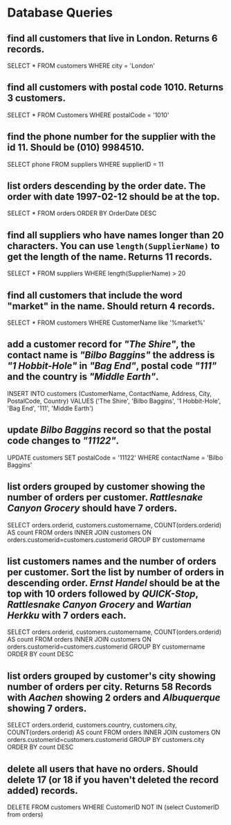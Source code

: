 # Database Queries

## find all customers that live in London. Returns 6 records.

SELECT *
FROM customers
WHERE city = 'London'

## find all customers with postal code 1010. Returns 3 customers.

SELECT *
FROM Customers
WHERE postalCode = '1010'

## find the phone number for the supplier with the id 11. Should be (010) 9984510.

SELECT phone
FROM suppliers
WHERE supplierID = 11

## list orders descending by the order date. The order with date 1997-02-12 should be at the top.

SELECT *
FROM orders
ORDER BY OrderDate DESC

## find all suppliers who have names longer than 20 characters. You can use `length(SupplierName)` to get the length of the name. Returns 11 records.

SELECT *
FROM suppliers
WHERE length(SupplierName) > 20

## find all customers that include the word "market" in the name. Should return 4 records.

SELECT *
FROM customers
WHERE CustomerName like '%market%'

## add a customer record for _"The Shire"_, the contact name is _"Bilbo Baggins"_ the address is _"1 Hobbit-Hole"_ in _"Bag End"_, postal code _"111"_ and the country is _"Middle Earth"_.

INSERT INTO customers
(CustomerName, ContactName, Address, City, PostalCode, Country)
VALUES ('The Shire', 'Bilbo Baggins', '1 Hobbit-Hole', 'Bag End', '111', 'Middle Earth')

## update _Bilbo Baggins_ record so that the postal code changes to _"11122"_.

UPDATE customers
SET postalCode = '11122'
WHERE contactName = 'Bilbo Baggins'

## list orders grouped by customer showing the number of orders per customer. _Rattlesnake Canyon Grocery_ should have 7 orders.

SELECT orders.orderid, customers.customername, COUNT(orders.orderid) AS count
FROM orders INNER JOIN customers ON orders.customerid=customers.customerid GROUP BY customername

## list customers names and the number of orders per customer. Sort the list by number of orders in descending order. _Ernst Handel_ should be at the top with 10 orders followed by _QUICK-Stop_, _Rattlesnake Canyon Grocery_ and _Wartian Herkku_ with 7 orders each.

SELECT orders.orderid, customers.customername, COUNT(orders.orderid) AS count
FROM orders INNER JOIN customers ON orders.customerid=customers.customerid GROUP BY customername
ORDER BY count DESC

## list orders grouped by customer's city showing number of orders per city. Returns 58 Records with _Aachen_ showing 2 orders and _Albuquerque_ showing 7 orders.

SELECT orders.orderid, customers.country, customers.city, COUNT(orders.orderid) AS count
FROM orders INNER JOIN customers ON orders.customerid=customers.customerid GROUP BY customers.city
ORDER BY count DESC


## delete all users that have no orders. Should delete 17 (or 18 if you haven't deleted the record added) records.

DELETE FROM customers WHERE CustomerID NOT IN (select CustomerID from orders)
